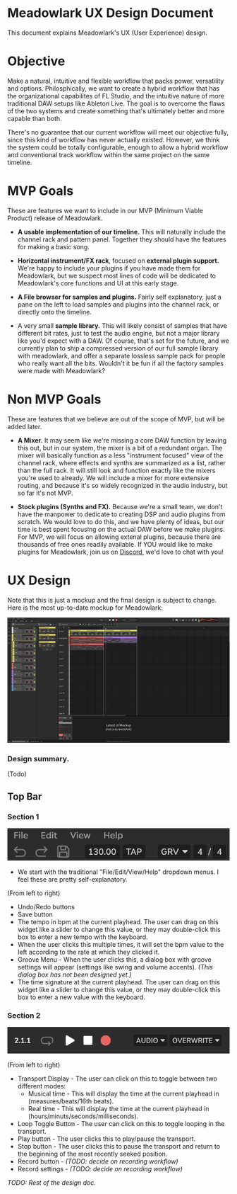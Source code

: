 # Meadowlark UX Design Document

This document explains Meadowlark's UX (User Experience) design.

# Objective

Make a natural, intuitive and flexible workflow that packs power, versatility and options. Philosphically, we want to create a hybrid workflow that has the organizational capabilites of FL Studio, and the intuitive nature of more traditional DAW setups like Ableton Live. The goal is to overcome the flaws of the two systems and create something that's ultimately better and more capable than both.

There's no guarantee that our current workflow will meet our objective fully, since this kind of workflow has never actually existed. However, we think the system could be totally configurable, enough to allow a hybrid workflow and conventional track workflow within the same project on the same timeline.

# MVP Goals
These are features we want to include in our MVP (Minimum Viable Product) release of Meadowlark.

* **A usable implementation of our timeline.** This will naturally include the channel rack and pattern panel. Together they should have the features for making a basic song.

* **Horizontal instrument/FX rack**, focused on **external plugin support.** We're happy to include your plugins if you have made them for Meadowlark, but we suspect most lines of code will be dedicated to Meadowlark's core functions and UI at this early stage.

* **A File browser for samples and plugins.** Fairly self explanatory, just a pane on the left to load samples and plugins into the channel rack, or directly onto the timeline.

* A very small **sample library.** This will likely consist of samples that have different bit rates, just to test the audio engine, but not a major library like you'd expect with a DAW. Of course, that's set for the future, and we currently plan to ship a compressed version of our full sample library with meadowlark, and offer a separate lossless sample pack for people who really want all the bits. Wouldn't it be fun if all the factory samples were made with Meadowlark?

# Non MVP Goals
These are features that we believe are out of the scope of MVP, but will be added later.

* **A Mixer.** It may seem like we're missing a core DAW function by leaving this out, but in our system, the mixer is a bit of a redundant organ. The mixer will basically function as a less "instrument focused" view of the channel rack, where effects and synths are summarized as a list, rather than the full rack. It will still look and function exactly like the mixers you're used to already. We will include a mixer for more extensive routing, and because it's so widely recognized in the audio industry, but so far it's not MVP.

* **Stock plugins (Synths and FX).** Because we're a small team, we don't have the manpower to dedicate to creating DSP and audio plugins from scratch. We would love to do this, and we have plenty of ideas, but our time is best spent focusing on the actual DAW before we make plugins. For MVP, we will focus on allowing extenal plugins, because there are thousands of free ones readily available. If YOU would like to make plugins for Meadowlark, join us on [Discord], we'd love to chat with you!

[Discord]: https://discord.gg/2W3Xvc8wy4

# UX Design

Note that this is just a mockup and the final design is subject to change. Here is the most up-to-date mockup for Meadowlark:

![UI Mockup](assets/design/gui-mockup-version3.png)

### Design summary.
(Todo)

## Top Bar

### Section 1
![Top bar section 1](assets/design/top_bar/top-bar-1.png)

* We start with the traditional "File/Edit/View/Help" dropdown menus. I feel these are pretty self-explanatory.

(From left to right)
* Undo/Redo buttons
* Save button
* The tempo in bpm at the current playhead. The user can drag on this widget like a slider to change this value, or they may double-click this box to enter a new tempo with the keyboard.
* When the user clicks this multiple times, it will set the bpm value to the left according to the rate at which they clicked it.
* Groove Menu - When the user clicks this, a dialog box with groove settings will appear (settings like swing and volume accents). *(This dialog box has not been designed yet.)*
* The time signature at the current playhead. The user can drag on this widget like a slider to change this value, or they may double-click this box to enter a new value with the keyboard.

### Section 2
![Top bar section 2](assets/design/top_bar/top-bar-2.png)

(From left to right)
* Transport Display - The user can click on this to toggle between two different modes:
    * Musical time - This will display the time at the current playhead in (measures/beats/16th beats).
    * Real time - This will display the time at the current playhead in (hours/minuts/seconds/milliseconds).
* Loop Toggle Button - The user can click on this to toggle looping in the transport.
* Play button - The user clicks this to play/pause the transport.
* Stop button - The user clicks this to pause the transport and return to the beginning of the most recently seeked position.
* Record button - *(TODO: decide on recording workflow)*
* Record settings - *(TODO: decide on recording workflow)*

*TODO: Rest of the design doc.*
